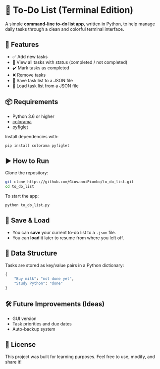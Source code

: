# 📝 To-Do List (Terminal Edition)

A simple **command-line to-do list app**, written in Python, to help manage daily tasks through a clean and colorful terminal interface.

## 🚀 Features

- ✅ Add new tasks  
- 👀 View all tasks with status (completed / not completed)  
- ✔️ Mark tasks as completed  
- ❌ Remove tasks  
- 💾 Save task list to a JSON file  
- 📂 Load task list from a JSON file  

## 📦 Requirements

- Python 3.6 or higher
- [colorama](https://pypi.org/project/colorama/)
- [pyfiglet](https://pypi.org/project/pyfiglet/)

Install dependencies with:

```bash
pip install colorama pyfiglet
```

## ▶️ How to Run

Clone the repository:

```bash
git clone https://github.com/GiovanniPiombo/to_do_list.git
cd to_do_list
```

To start the app:

```bash
python to_do_list.py
```

## 💾 Save & Load

- You can **save** your current to-do list to a `.json` file.
- You can **load** it later to resume from where you left off.

## 📁 Data Structure

Tasks are stored as key/value pairs in a Python dictionary:

```python
{
    "Buy milk": "not done yet",
    "Study Python": "done"
}
```

## 🛠️ Future Improvements (Ideas)

- GUI version
- Task priorities and due dates
- Auto-backup system

## 📄 License

This project was built for learning purposes. Feel free to use, modify, and share it!
